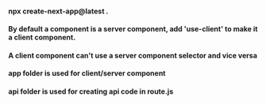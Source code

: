 #### npx create-next-app@latest .
#### By default a component is a server component, add 'use-client' to make it a client component.
#### A client component can't use a server component selector and vice versa
#### app folder is used for client/server component
#### api folder is used for creating api code in route.js

